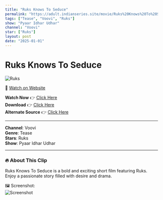 ```yaml
---
title: "Ruks Knows To Seduce"
permalink: "https://adult.indianseries.site/movie/Ruks%20Knows%20To%20Seduce"
tags: ["Tease", "Voovi", "Ruks"]
show: "Pyaar Idhar Udhar"
channel: "Voovi"
star: ["Ruks"]
layout: post
date: "2025-01-01"
---
```


# Ruks Knows To Seduce

![Ruks](https://shorts.desisins.com/wp-content/uploads/2024/09/Ruks-Romance.jpg)

🔗 [Watch on Website](https://adult.indianseries.site/movie/Ruks%20Knows%20To%20Seduce)

**Watch Now** 👉 [Click Here](https://adult.indianseries.site/movie/Ruks%20Knows%20To%20Seduce)  
**Download** 👉 [Click Here](https://adult.indianseries.site/movie/Ruks%20Knows%20To%20Seduce)  
**Alternate Source** 👉 [Click Here](https://adult.indianseries.site/movie/Ruks%20Knows%20To%20Seduce)

---

**Channel**: Voovi  
**Genre**: Tease  
**Stars**: Ruks  
**Show**: Pyaar Idhar Udhar

---

### 🔥 About This Clip

Ruks Knows To Seduce is a bold and exciting short film featuring Ruks. Enjoy a passionate story filled with desire and drama.
 
🖼️ Screenshot:  
![Screenshot](https://shorts.desisins.com/wp-content/uploads/2024/09/Ruks-Romance.jpg)

